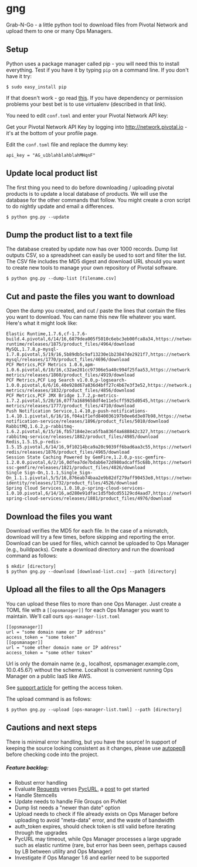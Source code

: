 # gng
Grab-N-Go - a little python tool to download files from Pivotal Network and upload them to one or many Ops Managers.

## Setup

Python uses a package manager called pip - you will need this to install everything. Test if you have it by typing `pip` on a command line. If you don't have it try:

```
$ sudo easy_install pip
```

If that doesn't work - go read [this](http://www.dabapps.com/blog/introduction-to-pip-and-virtualenv-python/). If you have dependency or permission problems your best bet is to use virtualenv (described in that link).

You need to edit `conf.toml` and enter your Pivotal Network API key:

Get your Pivotal Network API Key by logging into http://network.pivotal.io - it's at the bottom of your profile page.

Edit the `conf.toml` file and replace the dummy key:

```
api_key = "AG_u1blahblahblahMHqnF"
```

## Update local product list

The first thing you need to do before downloading / uploading pivotal products is to update a local database of products. We will use the database for the other commands that follow. You might create a cron script to do nightly update and email a differences.

```
$ python gng.py --update
```

## Dump the product list to a text file

The database created by update now has over 1000 records. Dump list outputs CSV, so a spreadsheet can easily be used to sort and filter the list. The CSV file includes the MD5 digest and download URL should you want to create new tools to manage your own repository of Pivotal software.

```
$ python gng.py --dump-list [filename.csv]
```

## Cut and paste the files you want to download

Open the dump you created, and cut / paste the lines that contain the files you want to download. You can name this new file whatever you want. Here's what it might look like:

```
Elastic Runtime,1.7.6,cf-1.7.6-build.4.pivotal,6/14/16,6879dea005f5010c6ebc3eb00fca8a34,https://network.pivotal.io/api/v2/products/elastic-runtime/releases/1875/product_files/4964/download
MySQL,1.7.8,p-mysql-1.7.8.pivotal,5/19/16,5b89db5c9af13230e1b23847de2921f7,https://network.pivotal.io/api/v2/products/p-mysql/releases/1770/product_files/4696/download
PCF Metrics,PCF Metrics 1.0.6,apm-1.0.6.pivotal,6/10/16,c32ae281cc97306e5a40c994f25faa53,https://network.pivotal.io/api/v2/products/pcf-metrics/releases/1860/product_files/4919/download
PCF Metrics,PCF Log Search v1.0.0,p-logsearch-1.0.0.pivotal,6/6/16,40e928d67a836d4bff27c4b67e3f3e52,https://network.pivotal.io/api/v2/products/pcf-metrics/releases/1832/product_files/4856/download
PCF Metrics,PCF JMX Bridge 1.7.2,p-metrics-1.7.2.pivotal,5/20/16,07f7a1689658df4e11e5cff5925d0545,https://network.pivotal.io/api/v2/products/pcf-metrics/releases/1777/product_files/4710/download
Push Notification Service,1.4.10,p-push-notifications-1.4.10.1.pivotal,6/16/16,f04a1f1efd840036197b0ee6d3e07b98,https://network.pivotal.io/api/v2/products/push-notification-service/releases/1896/product_files/5010/download
RabbitMQ,1.6.2,p-rabbitmq-1.6.2.pivotal,6/15/16,fb57184e2eca5fba836f4a688842c327,https://network.pivotal.io/api/v2/products/pivotal-rabbitmq-service/releases/1882/product_files/4985/download
Redis,1.5.15,p-redis-1.5.15.pivotal,6/14/16,9f10214bca9a20c9039ff6bad6aa3c55,https://network.pivotal.io/api/v2/products/p-redis/releases/1876/product_files/4965/download
Session State Caching Powered by GemFire,1.2.0,p-ssc-gemfire-1.2.0.0.pivotal,6/2/16,0dfea7de7bdab6e72d980adcaff5c68b,https://network.pivotal.io/api/v2/products/p-ssc-gemfire/releases/1821/product_files/4826/download
Single Sign-On,1.1.1,Single_Sign-On_1.1.1.pivotal,5/5/16,876eab74baa2e9b82df279aff90453e8,https://network.pivotal.io/api/v2/products/p-identity/releases/1732/product_files/4526/download
Spring Cloud Services,1.0.10,p-spring-cloud-services-1.0.10.pivotal,6/14/16,ad280e91dfac1d5fbdcd55129cd4aad7,https://network.pivotal.io/api/v2/products/p-spring-cloud-services/releases/1881/product_files/4976/download
```

## Download the files you want

Download verifies the MD5 for each file. In the case of a mismatch, download will try a few times, before skipping and reporting the error. Download can be used for files, which cannot be uploaded to Ops Manager (e.g., buildpacks). Create a download directory and run the download command as follows:

```
$ mkdir [directory]
$ python gng.py --download [download-list.csv] --path [directory]
```

## Upload all the files to all the Ops Managers

You can upload these files to more than one Ops Manager. Just create a TOML file with a `[[opsmanager]]` for each Ops Manager you want to maintain. We'll call ours `ops-manager-list.toml`

```
[[opsmanager]]
url = "some domain name or IP address"
access_token = "some token"
[[opsmanager]]
url = "some other domain name or IP address"
access_token = "some other token"
```
Url is only the domain name (e.g., localhost, opsmanager.example.com, 10.0.45.67) without the scheme. Localhost is convenient running Ops Manager on a public IaaS like AWS.

See [support article](https://discuss.zendesk.com/hc/en-us/articles/217039538-How-to-download-and-upload-Pivotal-Cloud-Foundry-products-via-API) for getting the access token.

The upload command is as follows:

```
$ python gng.py --upload [ops-manager-list.toml] --path [directory]
```
## Cautions and next steps
There is minimal error handling, but you have the source!
In support of keeping the source looking consistent as it changes, please use [autopep8](https://github.com/hhatto/autopep8) before checking code into the project.

##### Feature backlog:
* Robust error handling
* Evaluate [Requests](http://docs.python-requests.org/) verses [PycURL](http://pycurl.io), a [post](http://stackoverflow.com/questions/15461995/python-requests-vs-pycurl-performance) to get started
* Handle Stemcells
* Update needs to handle File Groups on PivNet
* Dump list needs a "newer than date" option
* Upload needs to check if file already exists on Ops Manager before uploading to avoid "meta-data" error, and the waste of bandwidth
* auth_token expires, should check token is stll valid before iterating through the upgrades
* PycURL may timeout, while Ops Manager processes a large upgrade such as elastic runtime (rare, but error has been seen, perhaps caused by LB between utility and Ops Manager)
* Investigate if Ops Manager 1.6 and earlier need to be supported

 

